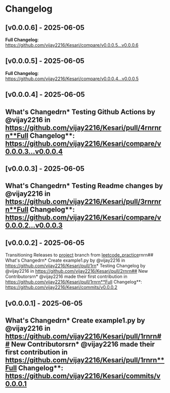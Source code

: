 # Changelog
## [v0.0.0.6] - 2025-06-05

**Full Changelog**: https://github.com/vijay2216/Kesari/compare/v0.0.0.5...v0.0.0.6

## [v0.0.0.5] - 2025-06-05

**Full Changelog**: https://github.com/vijay2216/Kesari/compare/v0.0.0.4...v0.0.0.5

## [v0.0.0.4] - 2025-06-05

## What's Changedrn* Testing Github Actions by @vijay2216 in https://github.com/vijay2216/Kesari/pull/4rnrnrn**Full Changelog**: https://github.com/vijay2216/Kesari/compare/v0.0.0.3...v0.0.0.4

## [v0.0.0.3] - 2025-06-05

## What's Changedrn* Testing Readme changes by @vijay2216 in https://github.com/vijay2216/Kesari/pull/3rnrnrn**Full Changelog**: https://github.com/vijay2216/Kesari/compare/v0.0.0.2...v0.0.0.3

## [v0.0.0.2] - 2025-06-05

Transitioning Releases to [project](https://github.com/vijay2216/Kesari/tree/project) branch from [leetcode_practice](https://github.com/vijay2216/Kesari/tree/leetcode_practice)rnrn## What's Changedrn* Create example1.py by @vijay2216 in https://github.com/vijay2216/Kesari/pull/1rn* Testing Changelog by @vijay2216 in https://github.com/vijay2216/Kesari/pull/2rnrn## New Contributorsrn* @vijay2216 made their first contribution in https://github.com/vijay2216/Kesari/pull/1rnrn**Full Changelog**: https://github.com/vijay2216/Kesari/commits/v0.0.0.2

## [v0.0.0.1] - 2025-06-05

## What's Changedrn* Create example1.py by @vijay2216 in https://github.com/vijay2216/Kesari/pull/1rnrn## New Contributorsrn* @vijay2216 made their first contribution in https://github.com/vijay2216/Kesari/pull/1rnrn**Full Changelog**: https://github.com/vijay2216/Kesari/commits/v0.0.0.1

